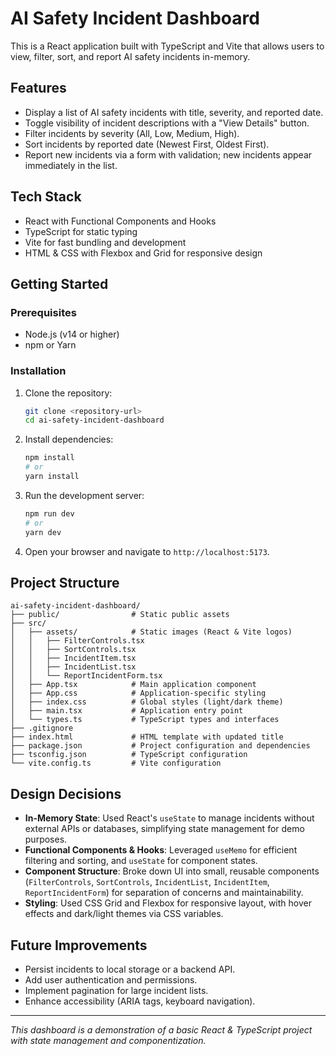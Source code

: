 # AI Safety Incident Dashboard

This is a React application built with TypeScript and Vite that allows users to view, filter, sort, and report AI safety incidents in-memory.

## Features

- Display a list of AI safety incidents with title, severity, and reported date.
- Toggle visibility of incident descriptions with a "View Details" button.
- Filter incidents by severity (All, Low, Medium, High).
- Sort incidents by reported date (Newest First, Oldest First).
- Report new incidents via a form with validation; new incidents appear immediately in the list.

## Tech Stack

- React with Functional Components and Hooks
- TypeScript for static typing
- Vite for fast bundling and development
- HTML & CSS with Flexbox and Grid for responsive design

## Getting Started

### Prerequisites

- Node.js (v14 or higher)
- npm or Yarn

### Installation

1. Clone the repository:

   ```bash
   git clone <repository-url>
   cd ai-safety-incident-dashboard
   ```

2. Install dependencies:

   ```bash
   npm install
   # or
   yarn install
   ```

3. Run the development server:

   ```bash
   npm run dev
   # or
   yarn dev
   ```

4. Open your browser and navigate to `http://localhost:5173`.

## Project Structure

```
ai-safety-incident-dashboard/
├── public/                # Static public assets
├── src/
│   ├── assets/            # Static images (React & Vite logos)
│   │   ├── FilterControls.tsx
│   │   ├── SortControls.tsx
│   │   ├── IncidentItem.tsx
│   │   ├── IncidentList.tsx
│   │   └── ReportIncidentForm.tsx
│   ├── App.tsx            # Main application component
│   ├── App.css            # Application-specific styling
│   ├── index.css          # Global styles (light/dark theme)
│   ├── main.tsx           # Application entry point
│   └── types.ts           # TypeScript types and interfaces
├── .gitignore
├── index.html             # HTML template with updated title
├── package.json           # Project configuration and dependencies
├── tsconfig.json          # TypeScript configuration
└── vite.config.ts         # Vite configuration
```

## Design Decisions

- **In-Memory State**: Used React's `useState` to manage incidents without external APIs or databases, simplifying state management for demo purposes.
- **Functional Components & Hooks**: Leveraged `useMemo` for efficient filtering and sorting, and `useState` for component states.
- **Component Structure**: Broke down UI into small, reusable components (`FilterControls`, `SortControls`, `IncidentList`, `IncidentItem`, `ReportIncidentForm`) for separation of concerns and maintainability.
- **Styling**: Used CSS Grid and Flexbox for responsive layout, with hover effects and dark/light themes via CSS variables.

## Future Improvements

- Persist incidents to local storage or a backend API.
- Add user authentication and permissions.
- Implement pagination for large incident lists.
- Enhance accessibility (ARIA tags, keyboard navigation).

---

*This dashboard is a demonstration of a basic React & TypeScript project with state management and componentization.* 
